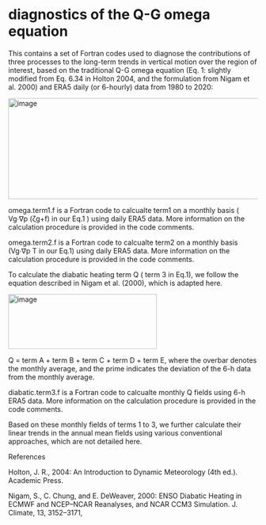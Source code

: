 # diagnostics of the Q-G omega equation 
This contains a set of Fortran codes used to diagnose the contributions of three processes to the long-term trends in vertical motion over the region of interest, based on the traditional Q-G omega equation (Eq. 1: slightly modified from Eq. 6.34 in Holton 2004, and the formulation from Nigam et al. 2000) and ERA5 daily (or 6-hourly) data from 1980 to 2020:

<img width="1680" height="204" alt="image" src="https://github.com/user-attachments/assets/ff507f2e-47e0-48fc-8eb8-2c419f2aebef" />

 
omega.term1.f is a Fortran code to calcualte term1 on a monthly basis ( Vg∙∇p (ζg+f) in our Eq.1 ) using daily ERA5 data. 
More information on the calculation procedure is provided in the code comments.
 
omega.term2.f is a Fortran code to calcualte term2 on a monthly basis (Vg∙∇p T in our Eq.1) using daily ERA5 data. 
More information on the calculation procedure is provided in the code comments.


To calculate the diabatic heating term Q ( term 3 in Eq.1), we follow the equation described in Nigam et al. (2000), which is adapted here.
 


<img width="300" height="111" alt="image" src="https://github.com/user-attachments/assets/e3d041b0-0da5-4e67-8541-591c9038d7de" />



Q = term A + term B + term C + term D + term E, where the overbar denotes the monthly average, and the prime indicates the deviation of the 6-h data from the monthly average.

diabatic.term3.f is a Fortran code to calcualte monthly Q fields using 6-h ERA5 data.
More information on the calculation procedure is provided in the code comments.

Based on these monthly fields of terms 1 to 3, we further calculate their linear trends in the annual mean fields using various conventional approaches, which are not detailed here.

References

Holton, J. R., 2004: An Introduction to Dynamic Meteorology (4th ed.). Academic Press.

Nigam, S., C. Chung, and E. DeWeaver, 2000: ENSO Diabatic Heating in ECMWF and NCEP–NCAR Reanalyses, and NCAR CCM3 Simulation. J. Climate, 13, 3152–3171,

